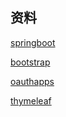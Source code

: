 ## 资料
[springboot](https://spring.io/guides/gs/serving-web-content/)

[bootstrap](https://v3.bootcss.com/components/#navbar)

[oauthapps](https://developer.github.com/apps/building-oauth-apps/authorizing-oauth-apps/)

[thymeleaf](http://www.thymeleaf.org)
